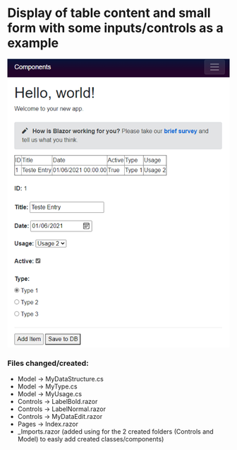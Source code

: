 # Display of table content and small form with some inputs/controls as a example 

![Capture.PNG](Capture.PNG)

### Files changed/created:
* Model -> MyDataStructure.cs
* Model -> MyType.cs
* Model -> MyUsage.cs
* Controls -> LabelBold.razor
* Controls -> LabelNormal.razor
* Controls -> MyDataEdit.razor
* Pages -> Index.razor
* _Imports.razor (added using for the 2 created folders (Controls and Model) to easly add created classes/components)
